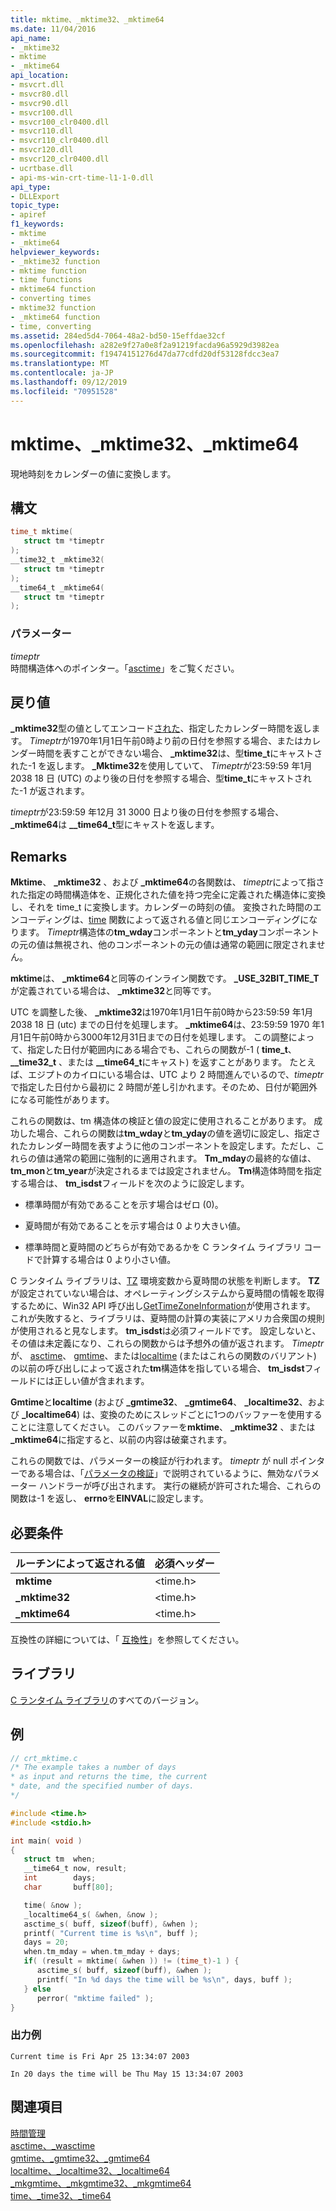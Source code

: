 ```yaml
---
title: mktime、_mktime32、_mktime64
ms.date: 11/04/2016
api_name:
- _mktime32
- mktime
- _mktime64
api_location:
- msvcrt.dll
- msvcr80.dll
- msvcr90.dll
- msvcr100.dll
- msvcr100_clr0400.dll
- msvcr110.dll
- msvcr110_clr0400.dll
- msvcr120.dll
- msvcr120_clr0400.dll
- ucrtbase.dll
- api-ms-win-crt-time-l1-1-0.dll
api_type:
- DLLExport
topic_type:
- apiref
f1_keywords:
- mktime
- _mktime64
helpviewer_keywords:
- _mktime32 function
- mktime function
- time functions
- mktime64 function
- converting times
- mktime32 function
- _mktime64 function
- time, converting
ms.assetid: 284ed5d4-7064-48a2-bd50-15effdae32cf
ms.openlocfilehash: a282e9f27a0e8f2a91219facda96a5929d3982ea
ms.sourcegitcommit: f19474151276d47da77cdfd20df53128fdcc3ea7
ms.translationtype: MT
ms.contentlocale: ja-JP
ms.lasthandoff: 09/12/2019
ms.locfileid: "70951528"
---
```

# <a name="mktime-_mktime32-_mktime64"></a>mktime、_mktime32、_mktime64

現地時刻をカレンダーの値に変換します。

## <a name="syntax"></a>構文

```C
time_t mktime(
   struct tm *timeptr
);
__time32_t _mktime32(
   struct tm *timeptr
);
__time64_t _mktime64(
   struct tm *timeptr
);
```

### <a name="parameters"></a>パラメーター

*timeptr*<br/>
時間構造体へのポインター。「[asctime](asctime-wasctime.md)」をご覧ください。

## <a name="return-value"></a>戻り値

**_mktime32**型の値としてエンコード[された](../../c-runtime-library/standard-types.md)、指定したカレンダー時間を返します。 *Timeptr*が1970年1月1日午前0時より前の日付を参照する場合、またはカレンダー時間を表すことができない場合、 **_mktime32**は、型**time_t**にキャストされた-1 を返します。 **_Mktime32**を使用していて、 *Timeptr*が23:59:59 年1月 2038 18 日 (UTC) のより後の日付を参照する場合、型**time_t**にキャストされた-1 が返されます。

*timeptr*が23:59:59 年12月 31 3000 日より後の日付を参照する場合、 **_mktime64**は **__time64_t**型にキャストを返します。

## <a name="remarks"></a>Remarks

**Mktime**、 **_mktime32** 、および **_mktime64**の各関数は、 *timeptr*によって指された指定の時間構造体を、正規化された値を持つ完全に定義された構造体に変換し、それを time_t に変換します。カレンダーの時刻の値。 変換された時間のエンコーディングは、[time](time-time32-time64.md) 関数によって返される値と同じエンコーディングになります。 *Timeptr*構造体の**tm_wday**コンポーネントと**tm_yday**コンポーネントの元の値は無視され、他のコンポーネントの元の値は通常の範囲に限定されません。

**mktime**は、 **_mktime64**と同等のインライン関数です。 **_USE_32BIT_TIME_T**が定義されている場合は、 **_mktime32**と同等です。

UTC を調整した後、 **_mktime32**は1970年1月1日午前0時から23:59:59 年1月 2038 18 日 (utc) までの日付を処理します。 **_mktime64**は、23:59:59 1970 年1月1日午前0時から3000年12月31日までの日付を処理します。 この調整によって、指定した日付が範囲内にある場合でも、これらの関数が-1 ( **time_t**、 **__time32_t** 、または **__time64_t**にキャスト) を返すことがあります。 たとえば、エジプトのカイロにいる場合は、UTC より 2 時間進んでいるので、*timeptr* で指定した日付から最初に 2 時間が差し引かれます。そのため、日付が範囲外になる可能性があります。

これらの関数は、tm 構造体の検証と値の設定に使用されることがあります。 成功した場合、これらの関数は**tm_wday**と**tm_yday**の値を適切に設定し、指定されたカレンダー時間を表すように他のコンポーネントを設定します。ただし、これらの値は通常の範囲に強制的に適用されます。 **Tm_mday**の最終的な値は、 **tm_mon**と**tm_year**が決定されるまでは設定されません。 **Tm**構造体時間を指定する場合は、 **tm_isdst**フィールドを次のように設定します。

- 標準時間が有効であることを示す場合はゼロ (0)。

- 夏時間が有効であることを示す場合は 0 より大きい値。

- 標準時間と夏時間のどちらが有効であるかを C ランタイム ライブラリ コードで計算する場合は 0 より小さい値。

C ランタイム ライブラリは、[TZ](tzset.md) 環境変数から夏時間の状態を判断します。 **TZ**が設定されていない場合は、オペレーティングシステムから夏時間の情報を取得するために、Win32 API 呼び出し[GetTimeZoneInformation](/windows/win32/api/timezoneapi/nf-timezoneapi-gettimezoneinformation)が使用されます。 これが失敗すると、ライブラリは、夏時間の計算の実装にアメリカ合衆国の規則が使用されると見なします。 **tm_isdst**は必須フィールドです。 設定しないと、その値は未定義になり、これらの関数からは予想外の値が返されます。 *Timeptr*が、 [asctime](asctime-wasctime.md)、 [gmtime](gmtime-gmtime32-gmtime64.md)、または[localtime](localtime-localtime32-localtime64.md) (またはこれらの関数のバリアント) の以前の呼び出しによって返された**tm**構造体を指している場合、 **tm_isdst**フィールドには正しい値が含まれます。

**Gmtime**と**localtime** (および **_gmtime32**、 **_gmtime64**、 **_localtime32**、および **_localtime64**) は、変換のためにスレッドごとに1つのバッファーを使用することに注意してください。 このバッファーを**mktime**、 **_mktime32** 、または **_mktime64**に指定すると、以前の内容は破棄されます。

これらの関数では、パラメーターの検証が行われます。 *timeptr* が null ポインターである場合は、「[パラメータの検証](../../c-runtime-library/parameter-validation.md)」で説明されているように、無効なパラメーター ハンドラーが呼び出されます。 実行の継続が許可された場合、これらの関数は-1 を返し、 **errno**を**EINVAL**に設定します。

## <a name="requirements"></a>必要条件

|ルーチンによって返される値|必須ヘッダー|
|-------------|---------------------|
|**mktime**|\<time.h>|
|**_mktime32**|\<time.h>|
|**_mktime64**|\<time.h>|

互換性の詳細については、「 [互換性](../../c-runtime-library/compatibility.md)」を参照してください。

## <a name="libraries"></a>ライブラリ

[C ランタイム ライブラリ](../../c-runtime-library/crt-library-features.md)のすべてのバージョン。

## <a name="example"></a>例

```C
// crt_mktime.c
/* The example takes a number of days
* as input and returns the time, the current
* date, and the specified number of days.
*/

#include <time.h>
#include <stdio.h>

int main( void )
{
   struct tm  when;
   __time64_t now, result;
   int        days;
   char       buff[80];

   time( &now );
   _localtime64_s( &when, &now );
   asctime_s( buff, sizeof(buff), &when );
   printf( "Current time is %s\n", buff );
   days = 20;
   when.tm_mday = when.tm_mday + days;
   if( (result = mktime( &when )) != (time_t)-1 ) {
      asctime_s( buff, sizeof(buff), &when );
      printf( "In %d days the time will be %s\n", days, buff );
   } else
      perror( "mktime failed" );
}
```

### <a name="sample-output"></a>出力例

```Output
Current time is Fri Apr 25 13:34:07 2003

In 20 days the time will be Thu May 15 13:34:07 2003
```

## <a name="see-also"></a>関連項目

[時間管理](../../c-runtime-library/time-management.md)<br/>
[asctime、_wasctime](asctime-wasctime.md)<br/>
[gmtime、_gmtime32、_gmtime64](gmtime-gmtime32-gmtime64.md)<br/>
[localtime、_localtime32、_localtime64](localtime-localtime32-localtime64.md)<br/>
[_mkgmtime、_mkgmtime32、_mkgmtime64](mkgmtime-mkgmtime32-mkgmtime64.md)<br/>
[time、_time32、_time64](time-time32-time64.md)<br/>
